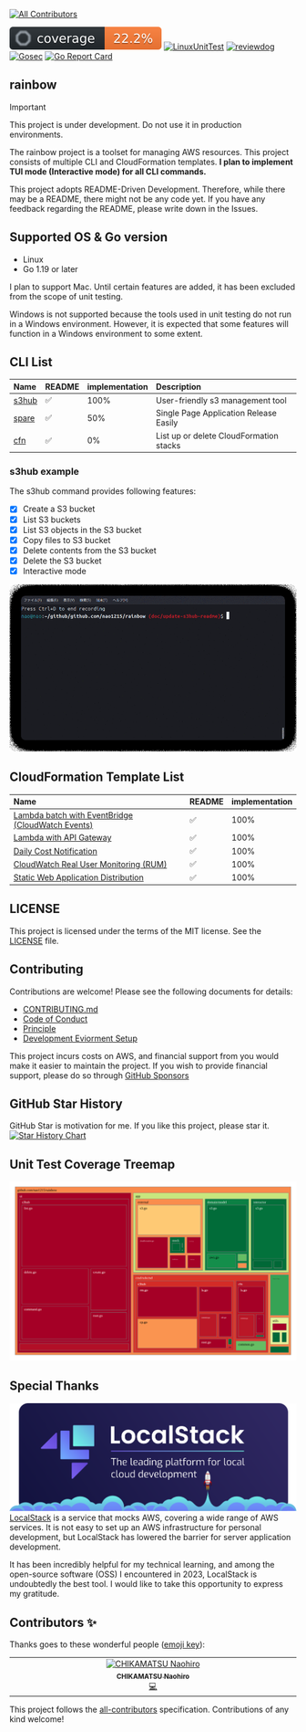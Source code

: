 <!-- ALL-CONTRIBUTORS-BADGE:START - Do not remove or modify this section -->
[![All Contributors](https://img.shields.io/badge/all_contributors-1-orange.svg?style=flat-square)](#contributors-)
<!-- ALL-CONTRIBUTORS-BADGE:END -->
![Coverage](https://raw.githubusercontent.com/nao1215/octocovs-central-repo/main/badges/nao1215/rainbow/coverage.svg)
[![LinuxUnitTest](https://github.com/nao1215/rainbow/actions/workflows/linux_test.yml/badge.svg)](https://github.com/nao1215/rainbow/actions/workflows/linux_test.yml)
[![reviewdog](https://github.com/nao1215/rainbow/actions/workflows/reviewdog.yml/badge.svg)](https://github.com/nao1215/rainbow/actions/workflows/reviewdog.yml)
[![Gosec](https://github.com/nao1215/rainbow/actions/workflows/security.yml/badge.svg)](https://github.com/nao1215/rainbow/actions/workflows/security.yml)
[![Go Report Card](https://goreportcard.com/badge/github.com/nao1215/rainbow)](https://goreportcard.com/report/github.com/nao1215/rainbow)

## rainbow 
> [!IMPORTANT]  
> This project is under development. Do not use it in production environments.

The rainbow project is a toolset for managing AWS resources. This project consists of multiple CLI and CloudFormation templates. **I plan to implement TUI mode (Interactive mode) for all CLI commands.**  
  
This project adopts README-Driven Development. Therefore, while there may be a README, there might not be any code yet. If you have any feedback regarding the README, please write down in the Issues.

## Supported OS & Go version
- Linux
- Go 1.19 or later
  
I plan to support Mac. Until certain features are added, it has been excluded from the scope of unit testing.  

Windows is not supported because the tools used in unit testing do not run in a Windows environment. However, it is expected that some features will function in a Windows environment to some extent.

## CLI List
|Name|README|implementation|Description|
|:--|:--|:--|:--|
|[s3hub](./doc/s3hub/README.md)|✅|100%|User-friendly s3 management tool|
|[spare](./doc/spare/README.md)|✅|50%|Single Page Application Release Easily|
|[cfn](./doc/cfn/README.md)|✅|0%|List up or delete CloudFormation stacks|

### s3hub example
The s3hub command provides following features:
- [x] Create a S3 bucket
- [x] List S3 buckets
- [x] List S3 objects in the S3 bucket
- [x] Copy files to S3 bucket
- [x] Delete contents from the S3 bucket
- [x] Delete the S3 bucket
- [x] Interactive mode
  
![interactive_mode](./doc/img/s3hub-interactive.gif)

## CloudFormation Template List
|Name|README|implementation|
|:--|:--|:--|
|[Lambda batch with EventBridge (CloudWatch Events)](./cloudformation/lambda-batch/README.md)|✅|100%|
|[Lambda with API Gateway](./cloudformation/lambda-with-api-gw/README.md)|✅|100%|
|[Daily Cost Notification](./cloudformation/daily-cost-notification/README.md)|✅|100%|
|[CloudWatch Real User Monitoring (RUM)](./cloudformation/cloudwatch-rum/README.md)|✅|100%|
|[Static Web Application Distribution](./cloudformation/static-web-site-distribution/README.md)|✅|100%|


## LICENSE
This project is licensed under the terms of the MIT license. See the [LICENSE](./LICENSE) file.

## Contributing
Contributions are welcome! Please see the following documents for details:
- [CONTRIBUTING.md](./CONTRIBUTING.md)
- [Code of Conduct](./CODE_OF_CONDUCT.md)
- [Principle](./doc/common/principle.md) 
- [Development Eviorment Setup](./doc/common/developers.md)

This project incurs costs on AWS, and financial support from you would make it easier to maintain the project. If you wish to provide financial support, please do so through [GitHub Sponsors](https://github.com/sponsors/nao1215)

## GitHub Star History
GitHub Star is motivation for me. If you like this project, please star it.
[![Star History Chart](https://api.star-history.com/svg?repos=nao1215/rainbow&type=Date)](https://star-history.com/#nao1215/rainbow&Date)

## Unit Test Coverage Treemap
![Coverage Treemap](./doc/img/cover.svg)

## Special Thanks
![localstack](./doc/img/localstack-readme-banner.svg)
[LocalStack](https://www.localstack.cloud/) is a service that mocks AWS, covering a wide range of AWS services. It is not easy to set up an AWS infrastructure for personal development, but LocalStack has lowered the barrier for server application development.

It has been incredibly helpful for my technical learning, and among the open-source software (OSS) I encountered in 2023, LocalStack is undoubtedly the best tool. I would like to take this opportunity to express my gratitude.

## Contributors ✨
Thanks goes to these wonderful people ([emoji key](https://allcontributors.org/docs/en/emoji-key)):

<!-- ALL-CONTRIBUTORS-LIST:START - Do not remove or modify this section -->
<!-- prettier-ignore-start -->
<!-- markdownlint-disable -->
<table>
  <tbody>
    <tr>
      <td align="center" valign="top" width="14.28%"><a href="https://debimate.jp/"><img src="https://avatars.githubusercontent.com/u/22737008?v=4?s=80" width="80px;" alt="CHIKAMATSU Naohiro"/><br /><sub><b>CHIKAMATSU Naohiro</b></sub></a><br /><a href="https://github.com/nao1215/rainbow/commits?author=nao1215" title="Code">💻</a></td>
    </tr>
  </tbody>
</table>

<!-- markdownlint-restore -->
<!-- prettier-ignore-end -->

<!-- ALL-CONTRIBUTORS-LIST:END -->

This project follows the [all-contributors](https://github.com/all-contributors/all-contributors) specification. Contributions of any kind welcome!
